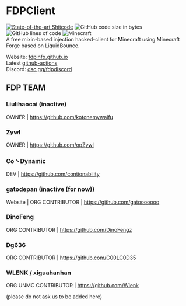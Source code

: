 # FDPClient 
[![State-of-the-art Shitcode](https://img.shields.io/static/v1?label=State-of-the-art&message=Shitcode&color=7B5804)](https://github.com/trekhleb/state-of-the-art-shitcode)
![GitHub code size in bytes](https://img.shields.io/github/languages/code-size/SkidderMC/FDPClient)
![GitHub lines of code](https://tokei.rs/b1/github/SkidderMC/FDPClient)
![Minecraft](https://img.shields.io/badge/game-Minecraft-brightgreen)  
A free mixin-based injection hacked-client for Minecraft using Minecraft Forge based on LiquidBounce.

Website: [fdpinfo.github.io](https://fdpinfo.github.io)  
Latest [github-actions](https://github.com/jwaxy/GamingChairClient/actions/workflows/build.yml?query=event%3Apush)  
Discord: [dsc.gg/fdpdiscord](https://dsc.gg/fdpdiscord)

## FDP TEAM

### Liulihaocai (inactive)
OWNER | https://github.com/kotonemywaifu

 ### Zywl
OWNER | https://github.com/opZywl

### Co丶Dynamic 
DEV | https://github.com/contionability

### gatodepan (inactive (for now))
Website | ORG CONTRIBUTOR | https://github.com/gatooooooo

### DinoFeng
ORG CONTRIBUTOR | https://github.com/DinoFengz

### Dg636
ORG CONTRIBUTOR | https://github.com/C00LC0D35

### WLENK / xiguahanhan
ORG UNMC CONTRIBUTOR | https://github.com/Wlenk

(please do not ask us to be added here)
